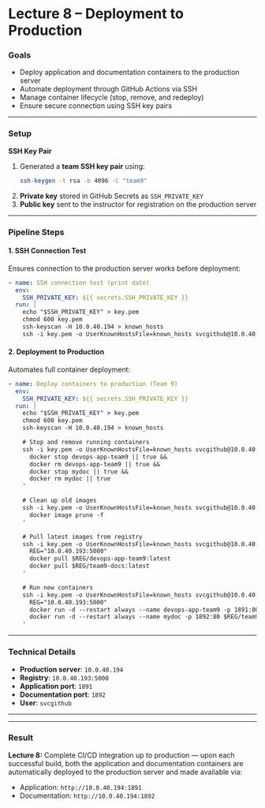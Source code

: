 # Lecture 8 – Deployment to Production

### Goals
- Deploy application and documentation containers to the production server
- Automate deployment through GitHub Actions via SSH
- Manage container lifecycle (stop, remove, and redeploy)
- Ensure secure connection using SSH key pairs

---

### Setup

**SSH Key Pair**
1. Generated a **team SSH key pair** using:
   ```bash
   ssh-keygen -t rsa -b 4096 -C "team9"
   ```
2. **Private key** stored in GitHub Secrets as `SSH_PRIVATE_KEY`
3. **Public key** sent to the instructor for registration on the production server

---

### Pipeline Steps

#### 1. **SSH Connection Test**
Ensures connection to the production server works before deployment:
```yaml
- name: SSH connection test (print date)
  env:
    SSH_PRIVATE_KEY: ${{ secrets.SSH_PRIVATE_KEY }}
  run: |
    echo "$SSH_PRIVATE_KEY" > key.pem
    chmod 600 key.pem
    ssh-keyscan -H 10.0.40.194 > known_hosts
    ssh -i key.pem -o UserKnownHostsFile=known_hosts svcgithub@10.0.40.194 "date"
```

#### 2. **Deployment to Production**
Automates full container deployment:
```yaml
- name: Deploy containers to production (Team 9)
  env:
    SSH_PRIVATE_KEY: ${{ secrets.SSH_PRIVATE_KEY }}
  run: |
    echo "$SSH_PRIVATE_KEY" > key.pem
    chmod 600 key.pem
    ssh-keyscan -H 10.0.40.194 > known_hosts

    # Stop and remove running containers
    ssh -i key.pem -o UserKnownHostsFile=known_hosts svcgithub@10.0.40.194 '
      docker stop devops-app-team9 || true &&
      docker rm devops-app-team9 || true &&
      docker stop mydoc || true &&
      docker rm mydoc || true
    '

    # Clean up old images
    ssh -i key.pem -o UserKnownHostsFile=known_hosts svcgithub@10.0.40.194 '
      docker image prune -f
    '

    # Pull latest images from registry
    ssh -i key.pem -o UserKnownHostsFile=known_hosts svcgithub@10.0.40.194 '
      REG="10.0.40.193:5000"
      docker pull $REG/devops-app-team9:latest
      docker pull $REG/team9-docs:latest
    '

    # Run new containers
    ssh -i key.pem -o UserKnownHostsFile=known_hosts svcgithub@10.0.40.194 '
      REG="10.0.40.193:5000"
      docker run -d --restart always --name devops-app-team9 -p 1891:8080 $REG/devops-app-team9:latest &&
      docker run -d --restart always --name mydoc -p 1892:80 $REG/team9-docs:latest
    '
```

---

### Technical Details
- **Production server**: `10.0.40.194`
- **Registry**: `10.0.40.193:5000`
- **Application port**: `1891`
- **Documentation port**: `1892`
- **User**: `svcgithub`

---

---

### Result
**Lecture 8:** Complete CI/CD integration up to production — upon each successful build, both the application and documentation containers are automatically deployed to the production server and made available via:

- Application: `http://10.0.40.194:1891`
- Documentation: `http://10.0.40.194:1892`
